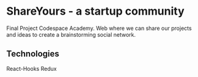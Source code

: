 # ShareYours - a startup community

Final Project Codespace Academy.
Web where we can share our projects and ideas to create a brainstorming social network.

## Technologies
React-Hooks
Redux

